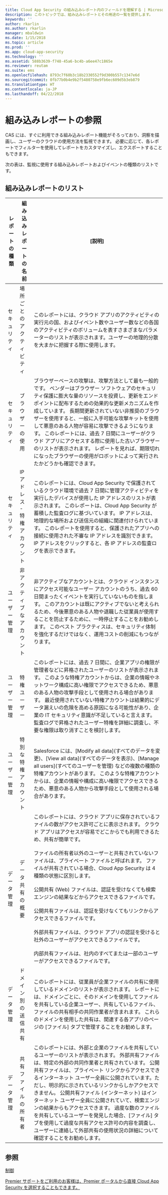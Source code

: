 ```yaml
---
title: Cloud App Security の組み込みレポート内のフィールドを理解する | Microsoft ドキュメント
description: このトピックでは、組み込みレポートとその用途の一覧を提供します。
keywords: ''
author: rkarlin
ms.author: rkarlin
manager: mbaldwin
ms.date: 1/15/2018
ms.topic: article
ms.prod: ''
ms.app: cloud-app-security
ms.technology: ''
ms.assetid: 588b3639-f748-45a6-bc4b-a6ee47c1865e
ms.reviewer: reutam
ms.suite: ems
ms.openlocfilehash: 8793c7f60b3c18b2330552f9d300b557c1347e6d
ms.sourcegitcommit: 0fb77b0b4e9b2f5480758e9fb6ec609d5b3eb879
ms.translationtype: HT
ms.contentlocale: ja-JP
ms.lasthandoff: 04/22/2018
---
```

# <a name="built-in-report-reference"></a>組み込みレポートの参照

CAS には、すぐに利用できる組み込みレポート機能がそろっており、洞察を描画し、ユーザーのクラウドの使用方法を監視できます。 必要に応じて、各レポートでフィルターを使用してレポートをカスタマイズし、エクスポートすることもできます。


次の表は、監視に使用する組み込みレポートおよびイベントの種類のリストです。  
  
## <a name="built-in-report-list"></a>組み込みレポートのリスト  
  
|レポートの種類|組み込みレポートの名前|[説明]|  
|-----------------|---------------------------|-----------------|  
|セキュリティ|場所ごとのアクティビティ|このレポートには、クラウド アプリのアクティビティの実行元の国、およびイベント数やユーザー数などの各国のアクティビティのボリュームを表すさまざまなパラメーターのリストが表示されます。ユーザーの地理的分散を大まかに把握する際に使用します。|  
|セキュリティ|ブラウザーの使用|ブラウザーベースの攻撃は、攻撃方法として最も一般的です。 ベンダーはブラウザー ソフトウェアのセキュリティ保護に膨大な量のリソースを投資し、更新をエンドポイントに配布するための効果的な更新メカニズムを作成しています。 長期間更新されていない非推奨のブラウザーを使用すると、一般に入手可能な攻撃キットを使用して悪意のある人物が容易に攻撃できるようになります。 このレポートには、過去 7 日間にユーザーがクラウド アプリにアクセスする際に使用した古いブラウザーのリストが表示されます。 レポートを見れば、期限切れになったブラウザーの使用がロボットによって実行されたかどうかも確認できます。|  
|セキュリティ|IP アドレス - 特権アカウント|このレポートには、Cloud App Security で保護されているクラウド環境で過去 7 日間に管理アクティビティを実行したデバイスが使用した IP アドレスのリストが表示されます。 このレポートは、Cloud App Security が蓄積した監査ログに基づいています。 IP アドレスは、地理的な場所および送信元の組織に関連付けられています。 このレポートを使用すると、保護されたアプリへの接続に使用された不審な IP アドレスを識別できます。 IP アドレスをクリックすると、各 IP アドレスの監査ログを表示できます。|  
|ユーザー管理|非アクティブなアカウント|非アクティブなアカウントとは、クラウド インスタンスにアクセス可能なユーザー アカウントのうち、過去 60 日間まったくイベントを実行していないものを指します。 このアカウントは既にアクティブでないと考えられるため、今後悪意のある人物や退職した従業員が使用することを防止するために、一時停止することをお勧めします。 このベスト プラクティスは、セキュリティ体制を強化するだけではなく、運用コストの削減にもつながります。|  
|ユーザー管理|特権ユーザー|このレポートには、過去 7 日間に、企業アプリの権限が管理者などに昇格されたユーザーのリストが表示されます。 このような特権アカウントからは、企業の情報やネットワーク構成に高い権限でアクセスできるため、悪意のある人物の攻撃手段として使用される場合があります。 最近使用されていない特権アカウントは結果的にデータ漏えいの危険を高める原因になる可能性があり、企業の IT セキュリティ意識が不足していると言えます。 監査ログで昇格されたユーザー特権を詳細に調査し、不要な権限は取り消すことを検討します。|  
|ユーザー管理|特別な特権アカウント|Salesforce には、[Modify all data]\(すべてのデータを変更\)、[View all data]\(すべてのデータを表示\)、[Manage all users]\(すべてのユーザーを管理\) などの複数の種類の特権アカウントがあります。 このような特権アカウントからは、企業の情報や構成に高い権限でアクセスできるため、悪意のある人物から攻撃手段として使用される場合があります。|  
|データ管理|データ共有の概要|このレポートには、クラウド アプリに保存されているファイルの数がアクセス許可ごとに表示されます。 クラウド アプリはアクセスが容易でどこからでも利用できるため、共有が簡単です。<br /><br /> ファイルの所有者以外のユーザーと共有されていないファイルは、プライベート ファイルと呼ばれます。 ファイルが共有されている場合、Cloud App Security は 4 種類の状態に区別します。<br /><br /> 公開共有 (Web) ファイルは、認証を受けなくても検索エンジンの結果などからアクセスできるファイルです。<br /><br /> 公開共有ファイルは、認証を受けなくてもリンクからアクセスできるファイルです。<br /><br /> 外部共有ファイルは、クラウド アプリの認証を受けると社外のユーザーがアクセスできるファイルです。<br /><br /> 内部共有ファイルは、社内のすべてまたは一部のユーザーがアクセスできるファイルです。|  
|データ管理|ドメイン別の送信共有|このレポートには、従業員が企業ファイルの共有に使用しているドメインのリストが表示されます。 レポートには、ドメインごとに、そのドメインを使用してファイルを共有している企業ユーザー、共有しているファイル、ファイルの共有相手の共同作業者が含まれます。 これらのドメインを使用した共有は、関連する各アプリのページの [ファイル] タブで管理することをお勧めします。|  
|データ管理|共有ファイルの所有者|このレポートには、外部と企業のファイルを共有しているユーザーのリストが表示されます。 外部共有ファイルは、特定の外部の共同作業者と共有されています。 公開共有ファイルは、プライベート リンクからアクセスできるインターネット ユーザー全員に公開されています。ただし、明示的に示されているリンクからしかアクセスできません。 公開共有ファイル (インターネット) はインターネット ユーザー全員に公開されていて、検索エンジンの結果からもアクセスできます。  過度な数のファイルを共有しているユーザーを発見した場合、[ファイル] タブを使用して過度な共有アクセス許可の内容を調査し、ユーザーに連絡して外部共有の使用状況の詳細について確認することをお勧めします。|  
  
## <a name="see-also"></a>参照  
[制御](control.md)   

[Premier サポートをご利用のお客様は、Premier ポータルから直接 Cloud App Security を選択することもできます。](https://premier.microsoft.com/)  
  
  